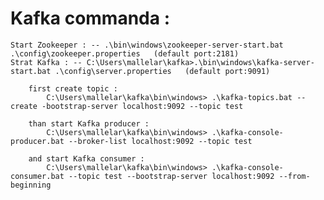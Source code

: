 Kafka commanda :
=======================

    Start Zookeeper : -- .\bin\windows\zookeeper-server-start.bat .\config\zookeeper.properties   (default port:2181)
    Strat Kafka : -- C:\Users\mallelar\kafka>.\bin\windows\kafka-server-start.bat .\config\server.properties   (default port:9091)

        first create topic :
            C:\Users\mallelar\kafka\bin\windows> .\kafka-topics.bat --create -bootstrap-server localhost:9092 --topic test

        than start Kafka producer :
            C:\Users\mallelar\kafka\bin\windows> .\kafka-console-producer.bat --broker-list localhost:9092 --topic test

        and start Kafka consumer :
            C:\Users\mallelar\kafka\bin\windows> .\kafka-console-consumer.bat --topic test --bootstrap-server localhost:9092 --from-beginning
            